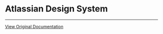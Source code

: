 # Atlassian Design System

---

[View Original Documentation](https://atlassian.design/components/tokens/all-tokens#all-design-tokens-list)
